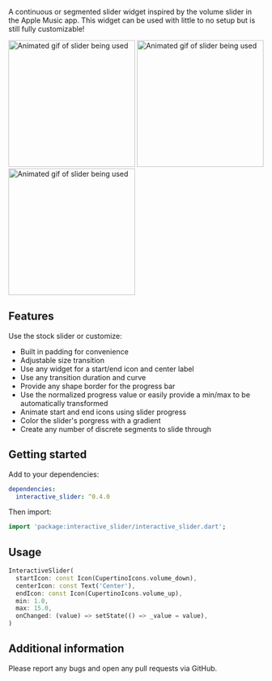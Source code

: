 <!--
This README describes the package. If you publish this package to pub.dev,
this README's contents appear on the landing page for your package.

For information about how to write a good package README, see the guide for
[writing package pages](https://dart.dev/guides/libraries/writing-package-pages).

For general information about developing packages, see the Dart guide for
[creating packages](https://dart.dev/guides/libraries/create-library-packages)
and the Flutter guide for
[developing packages and plugins](https://flutter.dev/developing-packages).
-->

A continuous or segmented slider widget inspired by the volume slider in the Apple Music app. This widget can
be used with little to no setup but is still fully customizable!

<img height="250" src="https://github.com/jonas-zebari/interactive_slider/blob/main/pub/icons.gif?raw=true" alt="Animated gif of slider being used">
<img height="250" src="https://github.com/jonas-zebari/interactive_slider/blob/main/pub/shapes.gif?raw=true" alt="Animated gif of slider being used">
<img height="250" src="https://github.com/jonas-zebari/interactive_slider/blob/main/pub/colors.gif?raw=true" alt="Animated gif of slider being used">

## Features

Use the stock slider or customize:
* Built in padding for convenience
* Adjustable size transition
* Use any widget for a start/end icon and center label
* Use any transition duration and curve
* Provide any shape border for the progress bar
* Use the normalized progress value or easily provide a min/max to be automatically transformed
* Animate start and end icons using slider progress
* Color the slider's porgress with a gradient
* Create any number of discrete segments to slide through

## Getting started

Add to your dependencies:

```yaml
dependencies:
  interactive_slider: ^0.4.0
```

Then import:
```dart
import 'package:interactive_slider/interactive_slider.dart';
```

## Usage

```dart
InteractiveSlider(
  startIcon: const Icon(CupertinoIcons.volume_down),
  centerIcon: const Text('Center'),
  endIcon: const Icon(CupertinoIcons.volume_up),
  min: 1.0,
  max: 15.0,
  onChanged: (value) => setState(() => _value = value),
)
```

## Additional information

Please report any bugs and open any pull requests via GitHub.